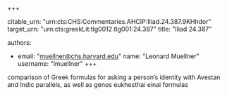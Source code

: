 +++


citable_urn: "urn:cts:CHS:Commentaries.AHCIP:Iliad.24.387.9KHhdor"
target_urn: "urn:cts:greekLit:tlg0012.tlg001:24.387"
title: "Iliad 24.387"

authors:
- email: "muellner@chs.harvard.edu"
  name: "Leonard Muellner"
  username: "lmuellner"
+++

<p>comparison of Greek formulas for asking a person’s identity with Avestan and Indic parallels, as well as genos eukhesthai einai formulas</p>